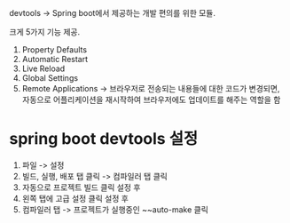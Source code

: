 devtools -> Spring boot에서 제공하는 개발 편의를 위한 모듈.

크게 5가지 기능 제공.
1. Property Defaults
2. Automatic Restart
3. Live Reload
4. Global Settings
5. Remote Applications
->
브라우저로 전송되는 내용들에 대한 코드가 변경되면, 자동으로 어플리케이션을 재시작하여 
브라우저에도 업데이트를 해주는 역할을 함


# spring boot devtools 설정

1. 파일 -> 설정
2. 빌드, 실행, 배포 탭 클릭 -> 컴파일러 탭 클릭
3. 자동으로 프로젝트 빌드 클릭 설정 후
4. 왼쪽 탭에 고급 설정 클릭 설정 후
5. 컴파일러 탭 -> 프로젝트가 실행중인 ~~auto-make 클릭
